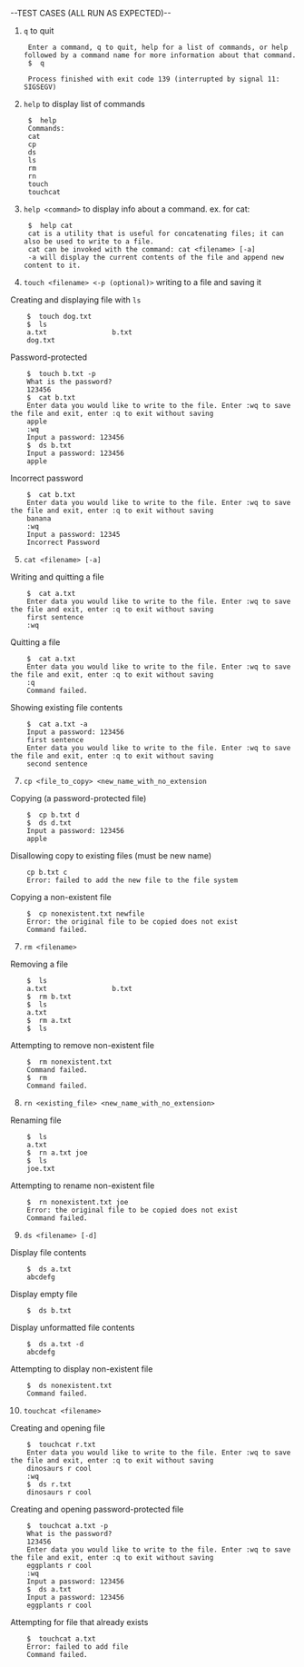 --TEST CASES (ALL RUN AS EXPECTED)--

1. `q` to quit

        Enter a command, q to quit, help for a list of commands, or help followed by a command name for more information about that command.
        $  q
        
        Process finished with exit code 139 (interrupted by signal 11: SIGSEGV)

2. `help` to display list of commands

        $  help
        Commands: 
        cat
        cp
        ds
        ls
        rm
        rn
        touch
        touchcat

3. `help <command>` to display info about a command. ex. for cat:

        $  help cat
        cat is a utility that is useful for concatenating files; it can also be used to write to a file.
        cat can be invoked with the command: cat <filename> [-a]
        -a will display the current contents of the file and append new content to it.

4. `touch <filename> <-p (optional)>` writing to a file and saving it

Creating and displaying file with `ls`

        $  touch dog.txt
        $  ls
        a.txt                b.txt                
        dog.txt  

Password-protected

        $  touch b.txt -p
        What is the password?
        123456
        $  cat b.txt
        Enter data you would like to write to the file. Enter :wq to save the file and exit, enter :q to exit without saving
        apple
        :wq
        Input a password: 123456
        $  ds b.txt
        Input a password: 123456
        apple

Incorrect password

        $  cat b.txt
        Enter data you would like to write to the file. Enter :wq to save the file and exit, enter :q to exit without saving
        banana
        :wq
        Input a password: 12345
        Incorrect Password

5. `cat <filename> [-a]`

Writing and quitting a file

        $  cat a.txt
        Enter data you would like to write to the file. Enter :wq to save the file and exit, enter :q to exit without saving
        first sentence
        :wq

        
Quitting a file

        $  cat a.txt
        Enter data you would like to write to the file. Enter :wq to save the file and exit, enter :q to exit without saving
        :q
        Command failed.

Showing existing file contents

        $  cat a.txt -a
        Input a password: 123456
        first sentence
        Enter data you would like to write to the file. Enter :wq to save the file and exit, enter :q to exit without saving
        second sentence


7. `cp <file_to_copy> <new_name_with_no_extension`

Copying (a password-protected file)

        $  cp b.txt d
        $  ds d.txt
        Input a password: 123456
        apple

Disallowing copy to existing files (must be new name)

        cp b.txt c
        Error: failed to add the new file to the file system

Copying a non-existent file

        $  cp nonexistent.txt newfile
        Error: the original file to be copied does not exist
        Command failed.

7. `rm <filename>`

Removing a file

        $  ls
        a.txt                b.txt                
        $  rm b.txt
        $  ls
        a.txt   
        $  rm a.txt
        $  ls

Attempting to remove non-existent file

        $  rm nonexistent.txt
        Command failed.
        $  rm
        Command failed.

8. `rn <existing_file> <new_name_with_no_extension>`

Renaming file

        $  ls
        a.txt                
        $  rn a.txt joe
        $  ls
        joe.txt        

Attempting to rename non-existent file

        $  rn nonexistent.txt joe
        Error: the original file to be copied does not exist
        Command failed.

9. `ds <filename> [-d]`

Display file contents

        $  ds a.txt
        abcdefg

Display empty file

        $  ds b.txt
        

Display unformatted file contents

        $  ds a.txt -d
        abcdefg
        
Attempting to display non-existent file

        $  ds nonexistent.txt
        Command failed.

10. `touchcat <filename>`

Creating and opening file 

        $  touchcat r.txt
        Enter data you would like to write to the file. Enter :wq to save the file and exit, enter :q to exit without saving
        dinosaurs r cool
        :wq
        $  ds r.txt
        dinosaurs r cool

Creating and opening password-protected file

        $  touchcat a.txt -p
        What is the password?
        123456
        Enter data you would like to write to the file. Enter :wq to save the file and exit, enter :q to exit without saving
        eggplants r cool
        :wq
        Input a password: 123456
        $  ds a.txt
        Input a password: 123456
        eggplants r cool

Attempting for file that already exists

        $  touchcat a.txt
        Error: failed to add file
        Command failed.

   




   



